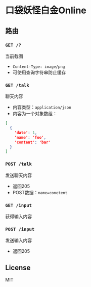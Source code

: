 口袋妖怪白金Online
==================

路由
----
### `GET /?`
当前截图

- `Content-Type: image/png`
- 可使用查询字符串防止缓存

### `GET /talk`
聊天内容

- 内容类型：`application/json`
- 内容为一个对象数组：
```json
[
  {
    'date': 1,
    'name': 'foo',
    'content': 'bar'
  }
]
```

### `POST /talk`
发送聊天内容

- 返回205
- POST数据：`name=conetent`

### `GET /input`
获得输入内容

### `POST /input`
发送输入内容

- 返回205

License
-------
MIT